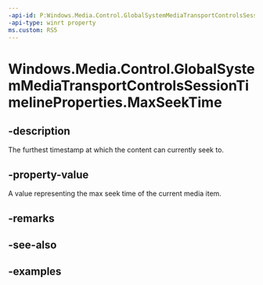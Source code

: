 ```yaml
---
-api-id: P:Windows.Media.Control.GlobalSystemMediaTransportControlsSessionTimelineProperties.MaxSeekTime
-api-type: winrt property
ms.custom: RS5
---
```


<!-- Property syntax.
public TimeSpan MaxSeekTime { get; }
-->

# Windows.Media.Control.GlobalSystemMediaTransportControlsSessionTimelineProperties.MaxSeekTime

## -description
The furthest timestamp at which the content can currently seek to.

## -property-value
A value representing the max seek time of the current media item.

## -remarks

## -see-also

## -examples

